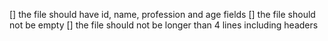 [] the file should have id, name, profession and age fields
[] the file should not be empty
[] the file should not be longer than 4 lines including headers